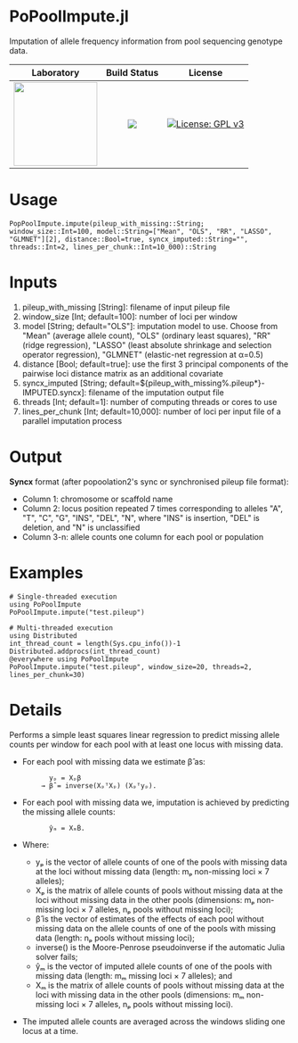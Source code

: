 # PoPoolImpute.jl
Imputation of allele frequency information from pool sequencing genotype data.

|**Laboratory**|**Build Status**|**License**|
|:---:|:---:|:---:|
| <a href="https://adaptive-evolution.biosciences.unimelb.edu.au/"><img src="https://adaptive-evolution.biosciences.unimelb.edu.au/Adaptive%20Evolution%20Logo%20mod.png" width="150"></a> | <a href="https://github.com/jeffersonfparil/PoPoolImpute.jl/actions"><img src="https://github.com/jeffersonfparil/PoPoolImpute.jl/actions/workflows/julia.yml/badge.svg"></a> | [![License: GPL v3](https://img.shields.io/badge/License-GPLv3-blue.svg)](https://www.gnu.org/licenses/gpl-3.0) |

# Usage
`PopPoolImpute.impute(pileup_with_missing::String; window_size::Int=100, model::String=["Mean", "OLS", "RR", "LASSO", "GLMNET"][2], distance::Bool=true, syncx_imputed::String="", threads::Int=2, lines_per_chunk::Int=10_000)::String`

# Inputs
1. pileup_with_missing \[String\]: filename of input pileup file
2. window_size \[Int; default=100\]: number of loci per window
3. model \[String; default="OLS"\]: imputation model to use. Choose from "Mean" (average allele count), "OLS" (ordinary least squares), "RR" (ridge regression), "LASSO" (least absolute shrinkage and selection operator regression), "GLMNET" (elastic-net regression at α=0.5)
4. distance \[Bool; default=true\]: use the first 3 principal components of the pairwise loci distance matrix as an additional covariate
5. syncx_imputed \[String; default=\${pileup_with_missing%.pileup*}-IMPUTED.syncx\]: filename of the imputation output file
6. threads \[Int; default=1\]: number of computing threads or cores to use
7. lines_per_chunk \[Int; default=10,000\]: number of loci per input file of a parallel imputation process

# Output
**Syncx** format (after popoolation2's sync or synchronised pileup file format):
- Column 1:   chromosome or scaffold name
- Column 2:   locus position repeated 7 times corresponding to alleles "A", "T", "C", "G", "INS", "DEL", "N", where "INS" is insertion, "DEL" is deletion, and "N" is unclassified
- Column 3-n: allele counts one column for each pool or population

# Examples

```
# Single-threaded execution
using PoPoolImpute
PoPoolImpute.impute("test.pileup")

# Multi-threaded execution
using Distributed
int_thread_count = length(Sys.cpu_info())-1
Distributed.addprocs(int_thread_count)
@everywhere using PoPoolImpute
PoPoolImpute.impute("test.pileup", window_size=20, threads=2, lines_per_chunk=30)
```

# Details
Performs a simple least squares linear regression to predict missing allele counts per window for each pool with at least one locus with missing data.
- For each pool with missing data we estimate β̂ as:
```
          yₚ = Xₚβ
        → β̂ = inverse(XₚᵀXₚ) (Xₚᵀyₚ).
```

- For each pool with missing data we, imputation is achieved by predicting the missing allele counts:
```
          ŷₘ = XₘB̂.
```
- Where:
    + yₚ is the vector of allele counts of one of the pools with missing data at the loci without missing data (length: mₚ non-missing loci × 7 alleles);
    + Xₚ is the matrix of allele counts of pools without missing data at the loci without missing data in the other pools (dimensions: mₚ non-missing loci × 7 alleles, nₚ pools without missing loci);
    + β̂ is the vector of estimates of the effects of each pool without missing data on the allele counts of one of the pools with missing data (length: nₚ pools without missing loci);
    + inverse() is the Moore-Penrose pseudoinverse if the automatic Julia solver fails;
    + ŷₘ is the vector of imputed allele counts of one of the pools with missing data (length: mₘ missing loci × 7 alleles); and
    + Xₘ is the matrix of allele counts of pools without missing data at the loci with missing data in the other pools (dimensions: mₘ non-missing loci × 7 alleles, nₚ pools without missing loci).

- The imputed allele counts are averaged across the windows sliding one locus at a time.
